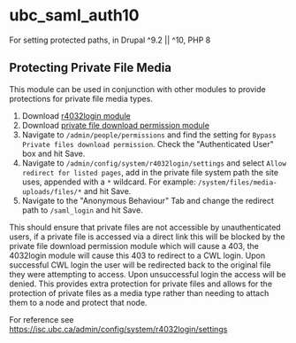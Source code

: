 # ubc_saml_auth10

For setting protected paths, in Drupal ^9.2 || ^10, PHP 8


## Protecting Private File Media
This module can be used in conjunction with other modules to provide protections for private file media types.
1.  Download [r4032login module](https://www.drupal.org/project/r4032login)
2.  Download [private file download permission module](https://www.drupal.org/project/private_files_download_permission)
3. Navigate to `/admin/people/permissions` and find the setting for `Bypass Private files download permission`. Check the "Authenticated User" box and hit Save.
4. Navigate to `/admin/config/system/r4032login/settings` and select `Allow redirect for listed pages`, add in the private file system path the site uses, appended with a `*` wildcard. For example: `/system/files/media-uploads/files/*` and hit Save.
5.  Navigate to the "Anonymous Behaviour" Tab and change the redirect path to `/saml_login` and hit Save.

This should ensure that private files are not accessible by unauthenticated users, if a private file is accessed via a direct link this will be blocked by the private file download permission module which will cause a 403, the 4032login module will cause this 403 to redirect to a CWL login. Upon successful CWL login the user will be redirected back to the original file they were attempting to access. Upon unsuccessful login the access will be denied. This provides extra protection for private files and allows for the protection of private files as a media type rather than needing to attach them to a node and protect that node.

For reference see https://isc.ubc.ca/admin/config/system/r4032login/settings
